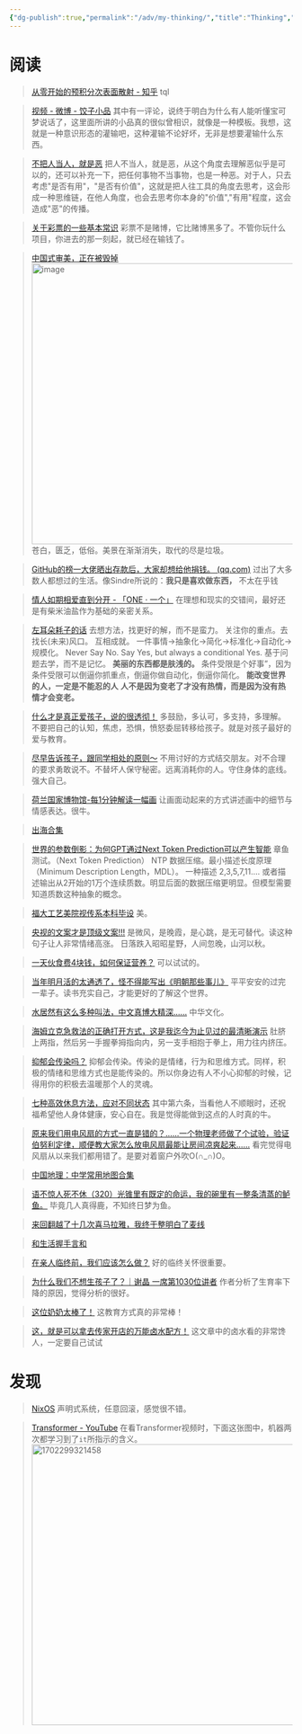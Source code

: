 ```yaml
---
{"dg-publish":true,"permalink":"/adv/my-thinking/","title":"Thinking","noteIcon":""}
---
```


# 阅读

> [从零开始的预积分次表面散射 - 知乎](https://zhuanlan.zhihu.com/p/444091986)
> tql

> [视频 - 微博 - 饺子小品](https://h5.video.weibo.com/show/1034:4972031910019137)
> 其中有一评论，说终于明白为什么有人能听懂宝可梦说话了，这里面所讲的小品真的很似曾相识，就像是一种模板。我想，这就是一种意识形态的灌输吧，这种灌输不论好坏，无非是想要灌输什么东西。

> [不把人当人，就是恶](https://mp.weixin.qq.com/s/WBtcWNuUQFf1cV51RiSLmw)
> 把人不当人，就是恶，从这个角度去理解恶似乎是可以的，还可以补充一下，把任何事物不当事物，也是一种恶。对于人，只去考虑"是否有用"，"是否有价值"，这就是把人往工具的角度去思考，这会形成一种思维链，在他人角度，也会去思考你本身的"价值","有用"程度，这会造成"恶"的传播。

> [关于彩票的一些基本常识](https://mp.weixin.qq.com/s/cyTMKk55zsBPs72saqstlw)
> 彩票不是赌博，它比赌博黑多了。不管你玩什么项目，你进去的那一刻起，就已经在输钱了。

> [中国式审美，正在被毁掉](https://mp.weixin.qq.com/s/stfgHl9GrwWwe9pHsEVJCg)
> <img src="https://cdn.jsdelivr.net/gh/aaronmack/image-hosting@master/e/image.74z06xb9kqk0.webp" alt="image" width=500/>
> 苍白，匮乏，低俗。美景在渐渐消失，取代的尽是垃圾。

> [GitHub的榜一大佬晒出存款后，大家却想给他捐钱。 (qq.com)](https://mp.weixin.qq.com/s/y2AYcC83KCv2Pi060n_MZg)
> 过出了大多数人都想过的生活。像Sindre所说的：**我只是喜欢做东西，** 不太在乎钱

> [情人如期相爱直到分开 - 「ONE · 一个」](http://wufazhuce.com/article/6141)
> 在理想和现实的交错间，最好还是有柴米油盐作为基础的亲密关系。

> [左耳朵耗子的话](https://mp.weixin.qq.com/s/bOnW8gDJ-dXp4KbAjhDw9A)
> 去想方法，找更好的解，而不是蛮力。
> 关注你的重点。去找长(未来)风口。
> 互相成就。
> 一件事情->抽象化->简化->标准化->自动化->规模化。
> Never Say No. Say Yes, but always a conditional Yes.
> 基于问题去学，而不是记忆。
> **美丽的东西都是肤浅的。**
> 条件受限是个好事”，因为条件受限可以倒逼你抓重点，倒逼你做自动化，倒逼你简化。
> **能改变世界的人，一定是不能忍的人**
> **人不是因为变老了才没有热情，而是因为没有热情才会变老。**

> [什么才是真正爱孩子，说的很透彻！](https://m.weibo.cn/detail/4901791285645834)
> 多鼓励，多认可，多支持，多理解。 不要把自己的认知，焦虑，恐惧，愤怒委屈转移给孩子。就是对孩子最好的爱与教育。

> [尽早告诉孩子，跟同学相处的原则～](https://m.weibo.cn/detail/4901751808859026)
> 不用讨好的方式结交朋友。对不合理的要求勇敢说不。不替坏人保守秘密。远离消耗你的人。守住身体的底线。强大自己。

> [荷兰国家博物馆-每1分钟解读一幅画](https://m.weibo.cn/detail/4903540612399888)
> 让画面动起来的方式讲述画中的细节与情感表达。很牛。

> [出海合集](https://m.weibo.cn/status/N25MQAwq2?jumpfrom=weibocom)

> [世界的参数倒影：为何GPT通过Next Token Prediction可以产生智能](https://zhuanlan.zhihu.com/p/632795115?utm_id=0)
> 章鱼测试。（Next Token Prediction） NTP
> 数据压缩。最小描述长度原理（Minimum Description Length，MDL）。
> 一种描述 2,3,5,7,11....   或者描述输出从2开始的1万个连续质数。明显后面的数据压缩更明显。但模型需要知道质数这种抽象的概念。

> [福大工艺美院视传系本科毕设](https://www.douyin.com/video/7236810403307638077)
> 美。

> [央视的文案才是顶级文案!!!](https://m.weibo.cn/detail/4908865961596013)
> 是微风，是晚霞，是心跳，是无可替代。读这种句子让人非常情绪高涨。
> 日落跌入昭昭星野，人间忽晚，山河以秋。

> [一天伙食费4块钱，如何保证营养？](https://dig.chouti.com/pic/show?nid=b71636aafc23a0f82364d7281de01762&lid=38902046)
> 可以试试的。

> [当年明月活的太通透了，怪不得能写出《明朝那些事儿》](https://m.weibo.cn/detail/4912269177656665)
> 平平安安的过完一辈子。读书充实自己，才能更好的了解这个世界。

> [水居然有这么多种叫法，中文真博大精深……](https://m.weibo.cn/detail/4912140831687748)
> 中华文化。

> [海姆立克急救法的正确打开方式，这是我迄今为止见过的最清晰演示](https://m.weibo.cn/detail/4914474408741985)
> 肚脐上两指，然后另一手握拳拇指向内，另一支手相抱于拳上，用力往内挤压。

> [抑郁会传染吗？](http://wufazhuce.com/question/3823)
> 抑郁会传染。传染的是情绪，行为和思维方式。同样，积极的情绪和思维方式也是能传染的。所以你身边有人不小心抑郁的时候，记得用你的积极去温暖那个人的灵魂。

> [七种高效休息方法，应对不同状态](https://m.weibo.cn/detail/4914979537420511)
> 其中第六条，当看他人不顺眼时，还祝福希望他人身体健康，安心自在。我是觉得能做到这点的人时真的牛。

> [原来我们用电风扇的方式一直是错的？……一个物理老师做了个试验，验证伯努利定律，顺便教大家怎么放电风扇最能让房间凉爽起来……](https://dig.chouti.com/pic/show?nid=9dbc7317c7c073109e4780f2f826ba09&lid=39033271)
> 看完觉得电风扇从以来我们都用错了。是要对着窗户外吹O(∩_∩)O。

> [中国地理：中学常用地图合集](https://dig.chouti.com/pic/show?nid=2cf31673a824890d3bd2e375707b1318&lid=39150647)

> [语不惊人死不休（320）光锥里有既定的命运，我的碗里有一整条清蒸的鲈鱼。](http://www.zreading.cn/archives/9130.html)
> 毕竟几人真得鹿，不知终日梦为鱼。

> [来回翻越了十几次喜马拉雅，我终于整明白了麦线](https://mp.weixin.qq.com/s/zDhADE6Tm4uBjQ4fjRQlEA)

> [和生活握手言和](http://wufazhuce.com/article/6065)

> [在亲人临终前，我们应该怎么做？](https://m.thepaper.cn/newsDetail_forward_24474033)
> 好的临终关怀很重要。

> [为什么我们不想生孩子了？｜谢晶 一席第1030位讲者](https://mp.weixin.qq.com/s/P9kUO6ANPUTfQ_W9v34olQ)
> 作者分析了生育率下降的原因，觉得分析的很好。

> [这位奶奶太棒了！](https://m.weibo.cn/detail/4953786018169582)
> 这教育方式真的非常棒！

> [这，就是可以拿去传家开店的万能卤水配方！](https://mp.weixin.qq.com/s/6seLu_fNJ9H8b8X3Xg4vmA)
> 这文章中的卤水看的非常馋人，一定要自己试试

# 发现

> [NixOS](https://github.com/ryan4yin/nixos-and-flakes-book)
> 声明式系统，任意回滚，感觉很不错。


> [Transformer - YouTube](https://www.youtube.com/watch?v=ugWDIIOHtPA&list=PLJV_el3uVTsOK_ZK5L0Iv_EQoL1JefRL4&index=61)
> 在看Transformer视频时，下面这张图中，机器两次都学习到了`it`所指示的含义。
> <img src="https://cdn.jsdelivr.net/gh/aaronmack/image-hosting@master/e/1702299321458.webp" alt="1702299321458" width=500/>